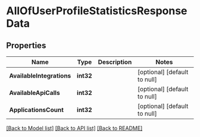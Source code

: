 # AllOfUserProfileStatisticsResponseData

## Properties
Name | Type | Description | Notes
------------ | ------------- | ------------- | -------------
**AvailableIntegrations** | **int32** |  | [optional] [default to null]
**AvailableApiCalls** | **int32** |  | [optional] [default to null]
**ApplicationsCount** | **int32** |  | [optional] [default to null]

[[Back to Model list]](../README.md#documentation-for-models) [[Back to API list]](../README.md#documentation-for-api-endpoints) [[Back to README]](../README.md)


